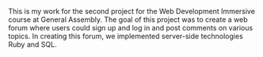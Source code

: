 This is my work for the second project for the Web Development Immersive course at General Assembly. The goal of this project was to create a web forum where users could sign up and log in and post comments on various topics. In creating this forum, we implemented server-side technologies Ruby and SQL. 
